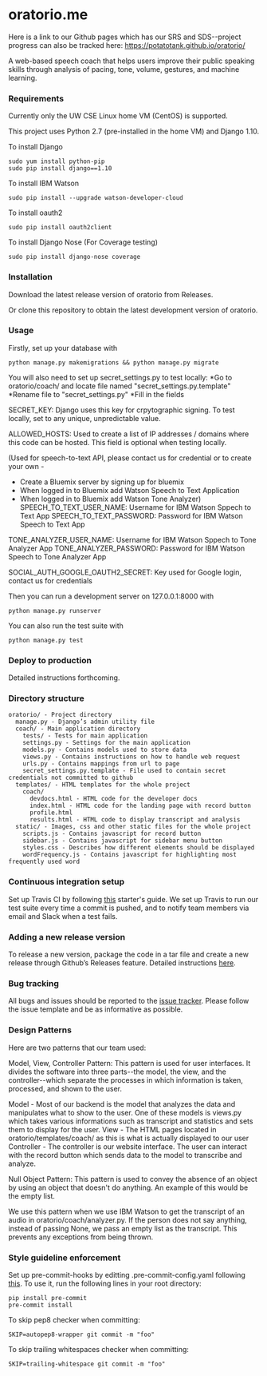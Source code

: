 # oratorio.me
Here is a link to our Github pages which has our SRS and SDS--project progress can also be tracked here: https://potatotank.github.io/oratorio/

A web-based speech coach that helps users improve their public speaking skills
through analysis of pacing, tone, volume, gestures, and machine learning.

### Requirements

Currently only the UW CSE Linux home VM (CentOS) is supported.

This project uses Python 2.7 (pre-installed in the home VM) and Django 1.10.

To install Django

~~~
sudo yum install python-pip
sudo pip install django==1.10
~~~

To install IBM Watson
~~~
sudo pip install --upgrade watson-developer-cloud
~~~

To install oauth2
~~~
sudo pip install oauth2client
~~~

To install Django Nose (For Coverage testing)
~~~
sudo pip install django-nose coverage
~~~

### Installation

Download the latest release version of oratorio from Releases.

Or clone this repository to obtain the latest development version of oratorio.

### Usage

Firstly, set up your database with

`python manage.py makemigrations && python manage.py migrate`

You will also need to set up secret_settings.py to test locally:
*Go to oratorio/coach/ and locate file named "secret_settings.py.template"
*Rename file to "secret_settings.py"
*Fill in the fields

SECRET_KEY: Django uses this key for crpytographic signing. To test locally, set to any unique, unpredictable value.

ALLOWED_HOSTS: Used to create a list of IP addresses / domains where this code can be hosted. This field is optional when testing locally.

(Used for speech-to-text API, please contact us for credential or to create your own -
 - Create a Bluemix server by signing up for bluemix
 - When logged in to Bluemix add Watson Speech to Text Application
 - When logged in to Bluemix add Watson Tone Analyzer)
SPEECH_TO_TEXT_USER_NAME: Username for IBM Watson Sppech to Text App
SPEECH_TO_TEXT_PASSWORD: Password for IBM Watson Speech to Text App

TONE_ANALYZER_USER_NAME: Username for IBM Watson Sppech to Tone Analyzer App
TONE_ANALYZER_PASSWORD: Password for IBM Watson Speech to Tone Analyzer App

SOCIAL_AUTH_GOOGLE_OAUTH2_SECRET: Key used for Google login, contact us for credentials

Then you can run a development server on 127.0.0.1:8000 with

`python manage.py runserver`

You can also run the test suite with

`python manage.py test`


### Deploy to production

Detailed instructions forthcoming.

### Directory structure

~~~
oratorio/ - Project directory
  manage.py - Django’s admin utility file
  coach/ - Main application directory
    tests/ - Tests for main application
    settings.py - Settings for the main application
    models.py - Contains models used to store data
    views.py - Contains instructions on how to handle web request
    urls.py - Contains mappings from url to page
    secret_settings.py.template - File used to contain secret credentials not committed to github
  templates/ - HTML templates for the whole project
    coach/
      devdocs.html - HTML code for the developer docs
      index.html - HTML code for the landing page with record button
      profile.html  
      results.html - HTML code to display transcript and analysis
  static/ - Images, css and other static files for the whole project
    scripts.js - Contains javascript for record button
    sidebar.js - Contains javascript for sidebar menu button
    styles.css - Describes how different elements should be displayed
    wordFrequency.js - Contains javascript for highlighting most frequently used word

~~~

### Continuous integration setup

Set up Travis CI by following [this](https://travis-ci.org/getting_started)
starter's guide. We set up Travis to run our test suite every time a commit is
pushed, and to notify team members via email and Slack when a test fails.

### Adding a new release version

To release a new version, package the code in a tar file and create a new
release through Github’s Releases feature. Detailed instructions
[here](https://help.github.com/articles/creating-releases/).

### Bug tracking

All bugs and issues should be reported to the [issue
tracker](https://github.com/PotatoTank/oratorio/issues). Please follow the issue
template and be as informative as possible.

### Design Patterns
Here are two patterns that our team used:

Model, View, Controller Pattern: This pattern is used for user interfaces. It divides the software into three parts--the model, the view, and the controller--which separate the processes in which information is taken, processed, and shown to the user.

Model - Most of our backend is the model that analyzes the data and manipulates what to show to the user. One of these models is views.py which takes various informations such as transcript and statistics and sets them to display for the user.
View - The HTML pages located in oratorio/templates/coach/ as this is what is actually displayed to our user
Controller - The controller is our website interface. The user can interact with the record button which sends data to the model to transcribe and analyze.


Null Object Pattern: This pattern is used to convey the absence of an object by using an object that doesn't do anything. An example of this would be the empty list. 

We use this pattern when we use IBM Watson to get the transcript of an audio in oratorio/coach/analyzer.py. If the person does not say anything, instead of passing None, we pass an empty list as the transcript. This prevents any exceptions from being thrown.

### Style guideline enforcement

Set up pre-commit-hooks by editting .pre-commit-config.yaml following [this](https://github.com/pre-commit/pre-commit-hooks).
To use it, run the following lines in your root directory:
~~~
pip install pre-commit
pre-commit install
~~~
To skip pep8 checker when committing:
~~~
SKIP=autopep8-wrapper git commit -m "foo"
~~~
To skip trailing whitespaces checker when committing:
~~~
SKIP=trailing-whitespace git commit -m "foo"
~~~
